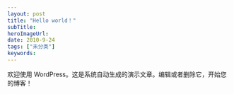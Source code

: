 ```yaml
---
layout: post 
title: "Hello world！"
subTitle: 
heroImageUrl: 
date: 2010-9-24
tags: ["未分类"]
keywords: 
---
```


欢迎使用 WordPress。这是系统自动生成的演示文章。编辑或者删除它，开始您的博客！
